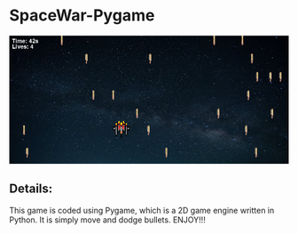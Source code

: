 # SpaceWar-Pygame
![Game Preview](screenshot.png)

## Details:

This game is coded using Pygame, which is a 2D game engine written in Python.
It is simply move and dodge bullets.
ENJOY!!!
